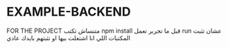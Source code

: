# EXAMPLE-BACKEND
 FOR THE PROJECT
متنساش تكتب npm install قبل ما تجربر تعمل run عشان تثبت المكتبات اللي انا اشتغلت بيها او تثبتهم بايدك عادي 
